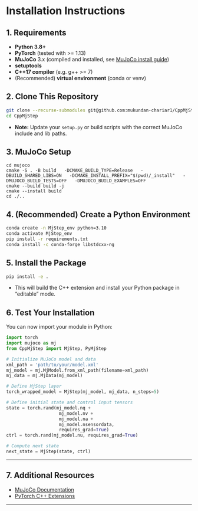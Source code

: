 # Installation Instructions

## 1. Requirements

* **Python 3.8+**
* **PyTorch** (tested with >= 1.13)
* **MuJoCo** 3.x (compiled and installed, see [MuJoCo install guide](https://mujoco.readthedocs.io/en/stable/))
* **setuptools**
* **C++17 compiler** (e.g. g++ >= 7)
* (Recommended) **virtual environment** (conda or venv)

## 2. Clone This Repository

```bash
git clone --recurse-submodules git@github.com:mukundan-chariar1/CppMjStep.git
cd CppMjStep
```
* **Note:** Update your `setup.py` or build scripts with the correct MuJoCo include and lib paths.

## 3. MuJoCo Setup

```
cd mujoco
cmake -S . -B build   -DCMAKE_BUILD_TYPE=Release   -DBUILD_SHARED_LIBS=ON   -DCMAKE_INSTALL_PREFIX="$(pwd)/_install"   -DMUJOCO_BUILD_TESTS=OFF   -DMUJOCO_BUILD_EXAMPLES=OFF
cmake --build build -j
cmake --install build
cd ./..
```

## 4. (Recommended) Create a Python Environment

```bash
conda create -n MjStep_env python=3.10
conda activate MjStep_env
pip install -r requirements.txt
conda install -c conda-forge libstdcxx-ng
```

## 5. Install the Package

```bash
pip install -e .
```

* This will build the C++ extension and install your Python package in “editable” mode.

## 6. Test Your Installation

You can now import your module in Python:

```python
import torch
import mujoco as mj
from CppMjStep import MjStep, PyMjStep

# Initialize MuJoCo model and data
xml_path = 'path/to/your/model.xml'
mj_model = mj.MjModel.from_xml_path(filename=xml_path)
mj_data = mj.MjData(mj_model)

# Define MjStep layer
torch_wrapped_model = MjStep(mj_model, mj_data, n_steps=5)

# Define initial state and control input tensors
state = torch.rand(mj_model.nq + 
                    mj_model.nv + 
                    mj_model.na + 
                    mj_model.nsensordata, 
                    requires_grad=True)
ctrl = torch.rand(mj_model.nu, requires_grad=True)

# Compute next state
next_state = MjStep(state, ctrl)
```
---
## 7. Additional Resources

* [MuJoCo Documentation](https://mujoco.readthedocs.io/en/stable/)
* [PyTorch C++ Extensions](https://pytorch.org/tutorials/advanced/cpp_extension.html)

---

